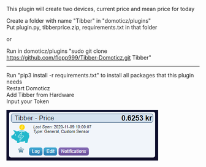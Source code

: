 This plugin will create two devices, current price and mean price for today

Create a folder with name "Tibber" in "domoticz/plugins"  
Put plugin.py, tibberprice.zip, requirements.txt in that folder  

or

Run in domoticz/plugins "sudo git clone https://github.com/flopp999/Tibber-Domoticz.git Tibber"

-------------------

Run "pip3 install -r requirements.txt" to install all packages that this plugin needs  
Restart Domoticz  
Add Tibber from Hardware  
Input your Token  

![](./tibber.png "Photo")
